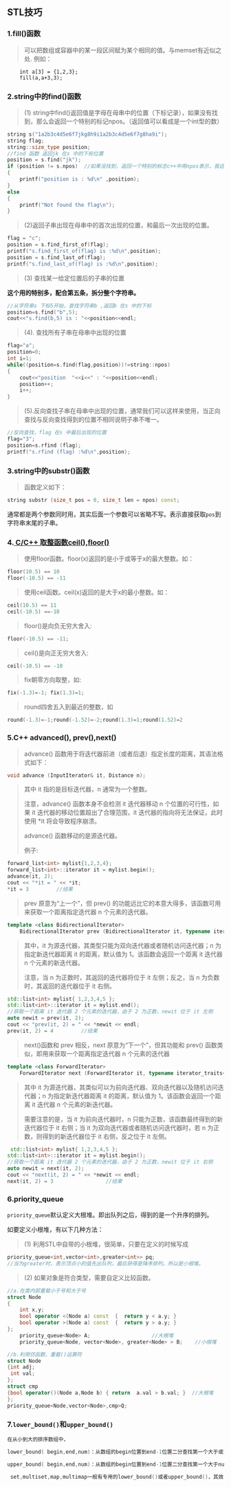 ## STL技巧

### 1.fill()函数

> 可以把数组或容器中的某一段区间赋为某个相同的值。与memset有近似之处.
> 例如：

```
    int a[3] = {1,2,3};
	fill(a,a+3,3);
```

### 2.string中的find()函数

> (1) string中find()返回值是字母在母串中的位置（下标记录），如果没有找到，那么会返回一个特别的标记npos。（返回值可以看成是一个int型的数）

```cpp
string s("1a2b3c4d5e6f7jkg8h9i1a2b3c4d5e6f7g8ha9i");
string flag;
string::size_type position;
//find 函数 返回jk 在s 中的下标位置
position = s.find("jk");
if (position != s.npos)  //如果没找到，返回一个特别的标志c++中用npos表示，我这里npos取值是4294967295，
{
    printf("position is : %d\n" ,position);
}
else
{
    printf("Not found the flag\n");
}
```

> (2)返回子串出现在母串中的首次出现的位置，和最后一次出现的位置。

```cpp
flag = "c";
position = s.find_first_of(flag);
printf("s.find_first_of(flag) is :%d\n",position);
position = s.find_last_of(flag);
printf("s.find_last_of(flag) is :%d\n",position);
```

> (3) 查找某一给定位置后的子串的位置

**这个用的特别多，配合第五条，拆分整个字符串。**

```cpp
//从字符串s 下标5开始，查找字符串b ,返回b 在s 中的下标
position=s.find("b",5);
cout<<"s.find(b,5) is : "<<position<<endl;
```

> (4). 查找所有子串在母串中出现的位置

```cpp
flag="a";
position=0;
int i=1;
while((position=s.find(flag,position))!=string::npos)
{
    cout<<"position  "<<i<<" : "<<position<<endl;
    position++;
    i++;
}
```

> (5).反向查找子串在母串中出现的位置，通常我们可以这样来使用，当正向查找与反向查找得到的位置不相同说明子串不唯一。

```cpp
//反向查找，flag 在s 中最后出现的位置
flag="3";
position=s.rfind (flag);
printf("s.rfind (flag) :%d\n",position);
```

### 3.string中的substr()函数

> 函数定义如下：

```cpp
string substr (size_t pos = 0, size_t len = npos) const;
```

通常都是两个参数同时用，其实后面一个参数可以省略不写。表示直接获取`pos`到字符串末尾的子串。

### 4.[ C/C++ 取整函数ceil(),floor()](https://www.cnblogs.com/zjutlitao/p/3558218.html)

> 使用floor函数。floor(x)返回的是小于或等于x的最大整数。如：     

```cpp
floor(10.5) == 10    
floor(-10.5) == -11
```

> 使用ceil函数。ceil(x)返回的是大于x的最小整数。如：     

```cpp
ceil(10.5) == 11    
ceil(-10.5) ==-10
```

> floor()是向负无穷大舍入:

```cpp
floor(-10.5) == -11;
```

>
> ceil()是向正无穷大舍入:

```cpp
ceil(-10.5) == -10
```

> fix朝零方向取整，如:

```cpp
fix(-1.3)=-1; fix(1.3)=1;
```

>
> round四舍五入到最近的整数，如

```cpp
round(-1.3)=-1;round(-1.52)=-2;round(1.3)=1;round(1.52)=2
```

### 5.C++ advanced(), prev(),next()

> advance() 函数用于将迭代器前进（或者后退）指定长度的距离，其语法格式如下：

```cpp
void advance (InputIterator& it, Distance n);
```

> 其中 it 指的是目标迭代器，n 通常为一个整数。
>
> 注意，advance() 函数本身不会检测 it 迭代器移动 n 个位置的可行性，如果 it 迭代器的移动位置超出了合理范围，it 迭代器的指向将无法保证，此时使用 *it 将会导致程序崩溃。
>
> advance() 函数移动的是源迭代器。
>
> 例子:

```cpp
forward_list<int> mylist{1,2,3,4};
forward_list<int>::iterator it = mylist.begin();
advance(it, 2);
cout << "*it = " << *it;
*it = 3 		//结果
```

> prev 原意为“上一个”，但 prev() 的功能远比它的本意大得多，该函数可用来获取一个距离指定迭代器 n 个元素的迭代器。

```cpp
template <class BidirectionalIterator>
    BidirectionalIterator prev (BidirectionalIterator it, typename iterator_traits<BidirectionalIterator>::difference_type n = 1);
```

> 其中，it 为源迭代器，其类型只能为双向迭代器或者随机访问迭代器；n 为指定新迭代器距离 it 的距离，默认值为 1。该函数会返回一个距离 it 迭代器 n 个元素的新迭代器。
>
> 注意，当 n 为正数时，其返回的迭代器将位于 it 左侧；反之，当 n 为负数时，其返回的迭代器位于 it 右侧。

```cpp
std::list<int> mylist{ 1,2,3,4,5 };
std::list<int>::iterator it = mylist.end();
//获取一个距离 it 迭代器 2 个元素的迭代器，由于 2 为正数，newit 位于 it 左侧
auto newit = prev(it, 2);
cout << "prev(it, 2) = " << *newit << endl;
prev(it, 2) = 4			//结果
```

> next()函数和 prev 相反，next 原意为“下一个”，但其功能和 prev() 函数类似，即用来获取一个距离指定迭代器 n 个元素的迭代器

```cpp
template <class ForwardIterator>
    ForwardIterator next (ForwardIterator it, typename iterator_traits<ForwardIterator>::difference_type n = 1);
```

> 其中 it 为源迭代器，其类似可以为前向迭代器、双向迭代器以及随机访问迭代器；n 为指定新迭代器距离 it 的距离，默认值为 1。该函数会返回一个距离 it 迭代器 n 个元素的新迭代器。
>
> 需要注意的是，当 it 为前向迭代器时，n 只能为正数，该函数最终得到的新迭代器位于 it 右侧；当 it 为双向迭代器或者随机访问迭代器时，若 n 为正数，则得到的新迭代器位于 it 右侧，反之位于 it 左侧。

```cpp
 std::list<int> mylist{ 1,2,3,4,5 };
std::list<int>::iterator it = mylist.begin();
//获取一个距离 it 迭代器 2 个元素的迭代器，由于 2 为正数，newit 位于 it 右侧
auto newit = next(it, 2);
cout << "next(it, 2) = " << *newit << endl;
next(it, 2) = 3					//结果
```

### 6.priority_queue

`priority_queue`默认定义大根堆。即出队列之后，得到的是一个升序的排列。

如要定义小根堆，有以下几种方法：

> (1) 利用STL中自带的小根堆，很简单，只要在定义的时候写成

```cpp
priority_queue<int,vector<int>,greater<int>> pq;
//当为greater时，表示顶点小的值先出队列，最后获得是降序排列。所以是小根堆。
```

> (2) 如果对象是符合类型，需要自定义比较函数。

```cpp
//a.在类内部重载小于号和大于号
struct Node
{
    int x,y;
    bool operator <(Node a) const  {  return y < a.y; }
    bool operator >(Node a) const  {  return y > a.y; }
};
    priority_queue<Node> A;                    //大根堆
    priority_queue<Node, vector<Node>, greater<Node> > B;    //小根堆

//b.利用仿函数，重载()运算符
struct Node
{int adj;
 int val;
};
struct cmp
{bool operator()(Node a,Node b) { return  a.val > b.val; }	//大根堆
};
priority_queue<Node,vector<Node>,cmp>Q; 
```

### 7.`lower_bound()`和`upper_bound()`

```cpp
在从小到大的排序数组中，

lower_bound( begin,end,num)：从数组的begin位置到end-1位置二分查找第一个大于或等于num的数字，找到返回该数字的地址，不存在则返回end。通过返回的地址减去起始地址begin,得到找到数字在数组中的下标。

upper_bound( begin,end,num)：从数组的begin位置到end-1位置二分查找第一个大于num的数字，找到返回该数字的地址，不存在则返回end。通过返回的地址减去起始地址begin,得到找到数字在数组中的下标。
    
 set,multiset,map,multimap一般有专用的lower_bound()或者upper_bound()，其效率比算法中的lower_bound()和upper_bound效率更高。 
```

